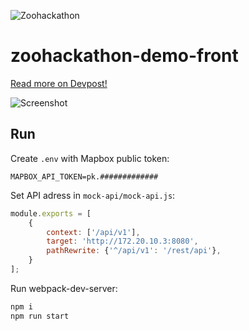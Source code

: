 ![Zoohackathon](https://amc.ru/wp-content/uploads/2019/09/zoohackathon-11-1024x256.jpg)

# zoohackathon-demo-front

[Read more on Devpost!](https://devpost.com/software/illegal-fishing-detection)

![Screenshot](https://i.imgur.com/75ylv03.png)

## Run

Create `.env` with Mapbox public token:
```
MAPBOX_API_TOKEN=pk.#############
```

Set API adress in `mock-api/mock-api.js`:
```js
module.exports = [
    {
        context: ['/api/v1'],
        target: 'http://172.20.10.3:8080',
        pathRewrite: {'^/api/v1': '/rest/api'},
    }
];
```

Run webpack-dev-server:

```bash
npm i
npm run start
```
